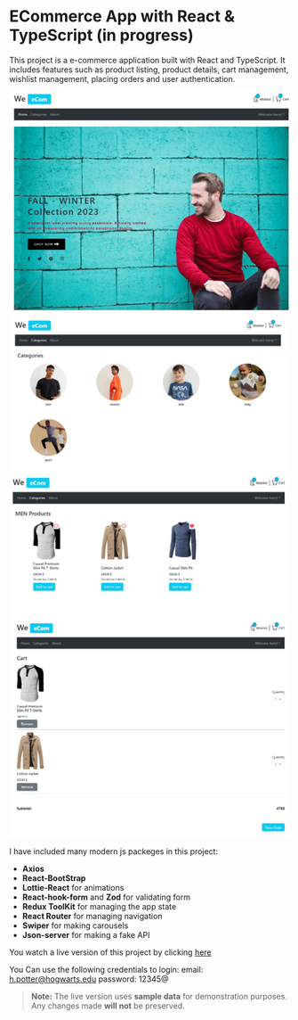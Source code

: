 # ECommerce App with React & TypeScript (in progress)

This project is a e-commerce application built with React and TypeScript. It includes features such as product listing, product details, cart management, wishlist management, placing orders and user authentication.

![Main Page](./src/assets/catalogue/Index.jpeg) <br>
![Categories Page](./src/assets/catalogue/CATEGORIES.jpeg) <br>
![Products Page](./src/assets/catalogue/PRODUCTS.jpeg) <br>
![Cart Page](./src/assets/catalogue/CART.jpeg) <br>

I have included many modern js packeges in this project:

- **Axios**
- **React-BootStrap**
- **Lottie-React** for animations
- **React-hook-form** and **Zod** for validating form
- **Redux ToolKit** for managing the app state
- **React Router** for managing navigation
- **Swiper** for making carousels
- **Json-server** for making a fake API

You watch a live version of this project by clicking [here](https://m-mohammad25.github.io/ECommerce-App-with-React-TypeScript/)

You Can use the following credentials to login:
email: h.potter@hogwarts.edu
password: 12345@

> **Note:** The live version uses **sample data** for demonstration purposes. Any changes made **will not** be preserved.
